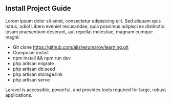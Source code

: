 ## Install Project Guide

Lorem ipsum dolor sit amet, consectetur adipisicing elit. Sed aliquam quis natus, odio! Libero eveniet recusandae, quia possimus adipisci ex distinctio ipsam praesentium deserunt, aut repellat molestiae, magnam cumque magni:

- Git clone https://github.com/alisherumarov/learning.git
- Composer install
- npm install && npm run dev
- php aritsan migrate
- php aritsan db:seed
- php artisan storage:link
- php artisan serve

Laravel is accessible, powerful, and provides tools required for large, robust applications.
